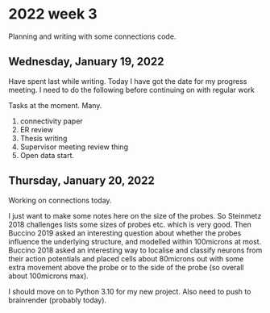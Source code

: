 # 2022 week 3

Planning and writing with some connections code.

## Wednesday, January 19, 2022

Have spent last while writing.
Today I have got the date for my progress meeting.
I need to do the following before continuing on with regular work

Tasks at the moment. Many.

1. connectivity paper
2. ER review
3. Thesis writing
4. Supervisor meeting review thing
5. Open data start.

## Thursday, January 20, 2022

Working on connections today.

I just want to make some notes here on the size of the probes.
So Steinmetz 2018 challenges lists some sizes of probes etc. which is very good.
Then Buccino 2019 asked an interesting question about whether the probes influence the underlying structure, and modelled within 100microns at most.
Buccino 2018 asked an interesting way to localise and classify neurons from their action potentials and placed cells about 80microns out with some extra movement above the probe or to the side of the probe (so overall about 100microns max).

I should move on to Python 3.10 for my new project.
Also need to push to brainrender (probably today).